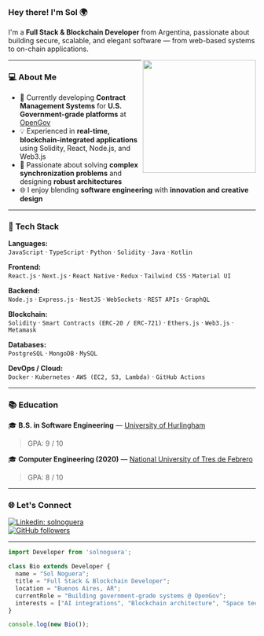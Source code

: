 ### Hey there! I'm Sol 🌍  

I'm a **Full Stack & Blockchain Developer** from Argentina, passionate about building secure, scalable, and elegant software — from web-based systems to on-chain applications.

<img align="right" src="https://media.giphy.com/media/ieyl9zmCjO4b4t6qoY/giphy.gif" width="230"/>

---

### 💻 **About Me**

- 🧠 Currently developing **Contract Management Systems** for **U.S. Government-grade platforms** at [OpenGov](https://opengov.com)  
- 💡 Experienced in **real-time, blockchain-integrated applications** using Solidity, React, Node.js, and Web3.js  
- 🧩 Passionate about solving **complex synchronization problems** and designing **robust architectures**  
- 🌐 I enjoy blending **software engineering** with **innovation and creative design**

---

### 🧰 **Tech Stack**

**Languages:**  
`JavaScript` · `TypeScript` · `Python` · `Solidity` · `Java` · `Kotlin`

**Frontend:**  
`React.js` · `Next.js` · `React Native` · `Redux` · `Tailwind CSS` · `Material UI`

**Backend:**  
`Node.js` · `Express.js` · `NestJS` · `WebSockets` · `REST APIs` · `GraphQL`

**Blockchain:**  
`Solidity` · `Smart Contracts (ERC-20 / ERC-721)` · `Ethers.js` · `Web3.js` · `Metamask`

**Databases:**  
`PostgreSQL` · `MongoDB` · `MySQL`

**DevOps / Cloud:**  
`Docker` · `Kubernetes` · `AWS (EC2, S3, Lambda)` · `GitHub Actions`

---

### 📚 **Education**

🎓 **B.S. in Software Engineering** — [University of Hurlingham](http://www.unahur.edu.ar/)  
> GPA: 9 / 10  

🎓 **Computer Engineering (2020)** — [National University of Tres de Febrero](https://www.untref.edu.ar/)  
> GPA: 8 / 10  

---

### 🌐 **Let's Connect**

[![Linkedin: solnoguera](https://img.shields.io/badge/-solnoguera-blue?style=flat-square&logo=Linkedin&logoColor=white&link=https://www.linkedin.com/in/solnoguera/)](https://www.linkedin.com/in/solnoguera/)  
[![GitHub followers](https://img.shields.io/github/followers/solnoguera?label=Follow&style=social)](https://github.com/solnoguera)

---

```js
import Developer from 'solnoguera';

class Bio extends Developer {
  name = "Sol Noguera";
  title = "Full Stack & Blockchain Developer";
  location = "Buenos Aires, AR";
  currentRole = "Building government-grade systems @ OpenGov";
  interests = ["AI integrations", "Blockchain architecture", "Space tech"];
}

console.log(new Bio());
